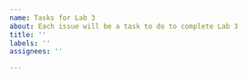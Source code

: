 ```yaml
---
name: Tasks for Lab 3
about: Each issue will be a task to do to complete Lab 3
title: ''
labels: ''
assignees: ''

---
```


<Insert task here>
